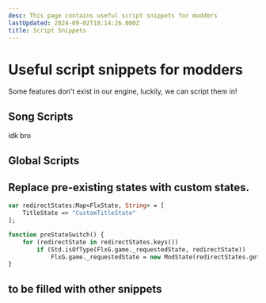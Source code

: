```yaml
---
desc: This page contains useful script snippets for modders
lastUpdated: 2024-09-02T18:14:26.000Z
title: Script Snippets
---
```

# Useful script snippets for modders
Some features don't exist in our engine, luckily, we can script them in!

## Song Scripts

idk bro

## Global Scripts

## Replace pre-existing states with custom states.
```haxe
var redirectStates:Map<FlxState, String> = [
    TitleState => "CustomTitleState"
];

function preStateSwitch() {
    for (redirectState in redirectStates.keys())
        if (Std.isOfType(FlxG.game._requestedState, redirectState))
            FlxG.game._requestedState = new ModState(redirectStates.get(redirectState));
}
```

<!--
## Animated Icons support.
```haxe
function update(elapsed) {
    for (i in FlxG.state.members)
        if (Std.isOfType(i, HealthIcon))
            if (Assets.exists(Path.withoutExtension(Paths.image("icons/"+i.curCharacter)) + ".xml") && i.frames.frames[0].name != "losing0000") {
                i.frames = Paths.getFrames("icons/"+i.curCharacter);
                i.animation.addByPrefix("losing", "losing", 24, true);
                i.animation.addByPrefix("normal", "normal", 24, true);
                i.animation.play("normal", true);
                i.curAnimState = -1;
            }
}
function onHealthIconAnimChange(e) {
    if (e.healthIcon.animation.exists("normal")) {
        e.cancel();
        e.healthIcon.animation.play(e.amount == 0 ? 'normal' : 'losing', true);
    }
}
```
-->

## to be filled with other snippets